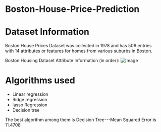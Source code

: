 # Boston-House-Price-Prediction

# Dataset Information
Boston House Prices Dataset was collected in 1978 and has 506 entries with 14 attributes or features for homes from various suburbs in Boston.

Boston Housing Dataset Attribute Information (in order):
![image](https://user-images.githubusercontent.com/87260670/227707936-70487691-3d64-47c3-996c-989e5f3e6074.png)

# Algorithms used
* Linear regression
* Ridge regression 
* lasso Regression
* Decision tree

The best algorithm among them is Decision Tree---Mean Squared Error is 11.4708

